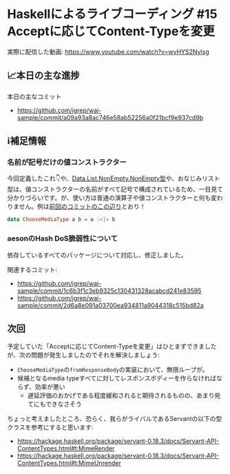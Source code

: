 # Haskellによるライブコーディング #15 Acceptに応じてContent-Typeを変更

実際に配信した動画: <https://www.youtube.com/watch?v=wvHYS2Nylsg>


## 📈本日の主な進捗

本日の主なコミット

- <https://github.com/igrep/wai-sample/commit/a09a93a8ac746e58ab52256a0f21bcf9e937cd9b>

## ℹ️補足情報

### 名前が記号だけの値コンストラクター

今回定義したこれ👇や、[Data.List.NonEmpty.NonEmpty型](https://hackage.haskell.org/package/base-4.15.0.0/docs/Data-List-NonEmpty.html#t:NonEmpty)や、おなじみリスト型は、値コンストラクターの名前がすべて記号で構成されているため、一目見て分かりづらいです。が、使い方は普通の演算子や値コンストラクターと何も変わりません。例は[前回のコミットのこの辺り](https://github.com/igrep/wai-sample/commit/a09a93a8ac746e58ab52256a0f21bcf9e937cd9b#diff-08eddeb53eb33ad73d24b09c96c5871a889fc1be3423da563024926197321a2fR197-R207)とおり！

```haskell
data ChooseMediaType a b = a :<|> b
```

### aesonのHash DoS脆弱性について

依存しているすべてのパッケージについて対応し、修正しました。

関連するコミット:

- <https://github.com/igrep/wai-sample/commit/1c6b3f1c3eb9325c130431328acabcd241e83595>
- <https://github.com/igrep/wai-sample/commit/2d6a8e091a03700ea934811a9044318c515bd82a>

## 次回

予定していた「Acceptに応じてContent-Typeを変更」はひとまずできましたが、次の問題が発生しましたのでそれを解決しましょう:

- `ChooseMediaType`の`fromResponseBody`の実装において、無限ループが。
- 候補となるmedia typeすべてに対してレスポンスボディーを作らなければならず、効率が悪い
    - 遅延評価のおかげである程度緩和されると期待されるものの、あまり宛てにもできなさそう

ちょっと考えましたところ、恐らく、我らがライバルであるServantの以下の型クラスを参考にすると思います:

- <https://hackage.haskell.org/package/servant-0.18.3/docs/Servant-API-ContentTypes.html#t:MimeRender>
- <https://hackage.haskell.org/package/servant-0.18.3/docs/Servant-API-ContentTypes.html#t:MimeUnrender>
